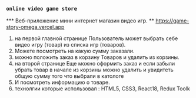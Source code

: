 

### `online video game store`
*** Веб-приложение мини интернет магазин видео игр. 
** https://game-story-omega.vercel.app
1)   на  первой главной странице  Пользователь может выбрать себе видео игру (товар) из списка игр (товаров).
2)  Можете посмотреть на какую сумму  заказали.
3) можно положить заказ в корзину Товаров и удалить из корзины.
4)  на второй странице Еще можно оформить заказ и если забыли убрать  товар в начале из корзины можно удалить  и увидитеть общую сумму того что выбрали в катологе
5)  И посмотреть информацию о товаре.
6)  технолгии которые использовал : HTML5,  CSS3, React18,  Redux Toolk 
